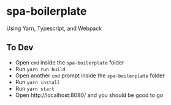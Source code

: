 # spa-boilerplate
Using Yarn, Typescript, and Webpack

## To Dev
* Open `cmd` inside the `spa-boilerplate` folder
* Run `yarn run build`
* Open another `cmd` prompt inside the `spa-boilerplate` folder
* Run `yarn install`
* Run `yarn start`
* Open http://localhost:8080/ and you should be good to go
